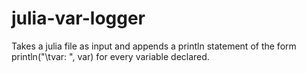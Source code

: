 # julia-var-logger
Takes a julia file as input and appends a println statement of the form println("\tvar: ", var) for every variable declared.
